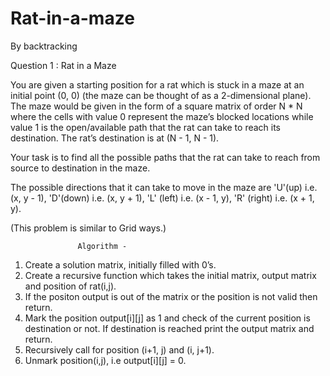 # Rat-in-a-maze

By backtracking


Question 1 :
Rat in a Maze

You are given a starting position for a rat which is stuck in a maze at an initial point (0, 0) (the maze can be thought of as a 2-dimensional plane). The maze would be given in the form of a square matrix of order N * N where the cells with value 0 represent the maze’s blocked locations while value 1 is the open/available path that the rat can take to reach its destination. The rat’s destination is at (N - 1, N - 1).

Your task is to find all the possible paths that the rat can take to reach from source to destination in the maze.

The possible directions that it can take to move in the maze are 'U'(up) i.e. (x, y - 1), 'D'(down) i.e. (x, y + 1), 'L' (left) i.e. (x - 1, y), 'R' (right) i.e. (x + 1, y).

(This problem is similar to Grid ways.)

                   Algorithm -

1. Create a solution matrix, initially filled with 0’s.
2. Create a recursive function which takes the initial matrix, output matrix and position of rat(i,j).
3. If the positon output is out of the matrix or the position is not valid then return.
4. Mark the position output[i][j] as 1 and check of the current position is destination or not. If destination is reached print the output matrix and return.
5. Recursively call for position (i+1, j) and (i, j+1).
6. Unmark position(i,j), i.e output[i][j] = 0.